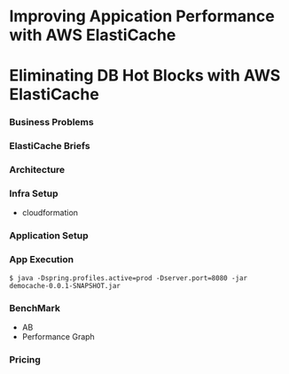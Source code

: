 
# Improving Appication Performance with AWS ElastiCache #
# Eliminating DB Hot Blocks with AWS ElastiCache #

### Business Problems ###


### ElastiCache Briefs ###


### Architecture ###



### Infra Setup ###

- cloudformation 


### Application Setup ###



### App Execution ###

```
$ java -Dspring.profiles.active=prod -Dserver.port=8080 -jar democache-0.0.1-SNAPSHOT.jar

```


### BenchMark ###

- AB
- Performance Graph


### Pricing ###
